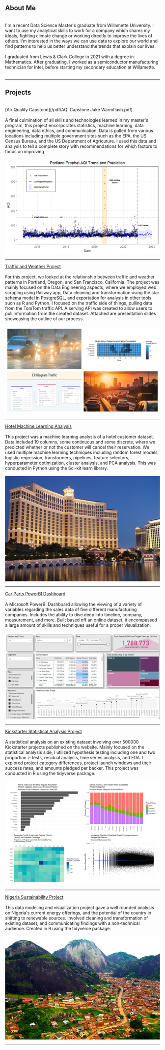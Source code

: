 ## About Me
<br>
I'm a recent Data Science Master's graduate from Willamette University. I want to use my analytical skills to work for a company which shares my ideals, fighting climate change or working directly to improve the lives of others. I'm interested in the ways we can use data to explore our world and find patterns to help us better understand the trends that explain our lives. <br><br>
I graduated from Lewis & Clark College in 2021 with a degree in Mathematics. After graduating, I worked as a semiconductor manufacturing technician for Intel, before starting my secondary education at Willamette.<br><br>

---

## Projects
<br>
[Air Quality Capstone](/pdf/AQI Capstone Jake Warmflash.pdf) <br><br>
A final culmination of all skills and technologies learned in my master's program, this project encorporates statistics, machine learning, data engineering, data ethics, and communication. Data is pulled from various locations including multiple government sites such as the EPA, the US Census Bureau, and the US Department of Agricuture. I used this data and analysis to tell a complete story with recommendations for which factors to focus on improving.<br><br>
<img src="images/prophet_pdx_trend_and_prediction.png?raw=true"/>


---
[Traffic and Weather Project](/pdf/traffic_weather.pdf) <br><br>
For this project, we looked at the relationship between traffic and weather patterns in Portland, Oregon, and San Francisco, California. The project was mainly focused on the Data Engineering aspects, where we employed web scraping using Railway.app, Data cleaning and transformation using the star schema model in PostgreSQL, and exportation for analysis in other tools such as R and Python. I focused on the traffic side of things, pulling data from the TomTom traffic API. A serving API was created to allow users to pull information from the created dataset. Attached are presentation slides showcasing the outline of our process.<br><br>
<img src="images/traffic_weather_collage.jpg?raw=true"/>

---
[Hotel Machine Learning Analysis](/pdf/MLHotel.pdf) <br><br>
This project was a machine learning analysis of a hotel customer dataset. Data included 19 columns, some continuous and some discrete, where we predicted whether or not the customer will cancel their reservation. We used multiple machine learning techniques including random forest models, logistic regression, transformers, pipelines, feature selectors, hyperparameter optimization, cluster analysis, and PCA analysis. This was conducted in Python using the Sci-kit learn library.<br><br>
<img src="images/bellagio.png?raw=true"/>

---
[Car Parts PowerBI Dashboard](/pdf/Car_parts.pbix) <br><br>
A Microsoft PowerBI Dashboard allowing the viewing of a variety of variables regarding the sales data of five different manufacturing companies. Includes the ability to dive deep into timeline, company, measurement, and more. Built based off an online dataset, it encompassed a large amount of skills and techniques useful for a proper visualization.<br><br>
<img src="images/Car_Parts_Dashboard.png?raw=true"/>

---
[Kickstarter Statistical Analysis Project](/pdf/kickstarter.html) <br><br>
A statistical analysis on an existing dataset involving over 500000 Kickstarter projects published on the website. Mainly focused on the statistical analysis side, I utilized hypothesis testing including one and two proportion z-tests, residual analysis, time series analysis, and EDA. I explored project category differences, project launch windows and their success rates, and amounts pledged per backer. This project was conducted in R using the tidyverse package.<br><br>
<img src="images/kickstarter.jpg?raw=true"/>

---
[Nigeria Sustainability Project](/pdf/NigeriaMarkdown.pdf) <br><br>
This data modeling and visualization project gave a well rounded analysis on Nigeria's current energy offerings, and the potential of the country in shifting to renewable sources. Involved cleaning and transformation of existing dataset, and communicating findings with a non-technical audience. Created in R using the tidyverse package. <br><br>
<img src="images/Idanre-Hills.jpg?raw=true"/>

---

